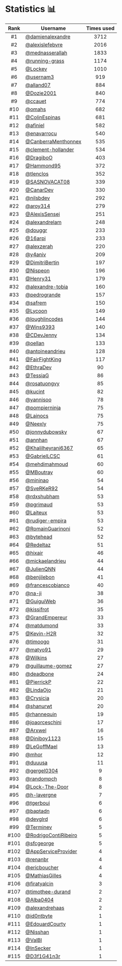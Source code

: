 # Statistics 📊

|Rank|Username|Times used|
:--------:|--------|:--------:|
|#1|[@damienalexandre](https://github.com/damienalexandre)|3712|
|#2|[@alexislefebvre](https://github.com/alexislefebvre)|2016|
|#3|[@mednasserallah](https://github.com/mednasserallah)|1833|
|#4|[@running-grass](https://github.com/running-grass)|1174|
|#5|[@Lockev](https://github.com/Lockev)|1010|
|#6|[@usernam3](https://github.com/usernam3)|919|
|#7|[@alland07](https://github.com/alland07)|884|
|#8|[@Dozie2001](https://github.com/Dozie2001)|840|
|#9|[@ccauet](https://github.com/ccauet)|774|
|#10|[@omahs](https://github.com/omahs)|682|
|#11|[@ColinEspinas](https://github.com/ColinEspinas)|681|
|#12|[@afiniel](https://github.com/afiniel)|582|
|#13|[@enavarrocu](https://github.com/enavarrocu)|540|
|#14|[@CanberraMenthonnex](https://github.com/CanberraMenthonnex)|535|
|#15|[@clement-hollander](https://github.com/clement-hollander)|534|
|#16|[@DragiboO](https://github.com/DragiboO)|403|
|#17|[@Hammond95](https://github.com/Hammond95)|372|
|#18|[@tlenclos](https://github.com/tlenclos)|352|
|#19|[@SASNOVACAT08](https://github.com/SASNOVACAT08)|339|
|#20|[@CanarDev](https://github.com/CanarDev)|330|
|#21|[@nilsbdev](https://github.com/nilsbdev)|292|
|#22|[@aroy314](https://github.com/aroy314)|279|
|#23|[@AlexisSensei](https://github.com/AlexisSensei)|251|
|#24|[@alexandrelam](https://github.com/alexandrelam)|248|
|#25|[@douggr](https://github.com/douggr)|233|
|#26|[@16arpi](https://github.com/16arpi)|233|
|#27|[@alexzerah](https://github.com/alexzerah)|220|
|#28|[@y4aniv](https://github.com/y4aniv)|209|
|#29|[@DimitriBertin](https://github.com/DimitriBertin)|197|
|#30|[@Nispeon](https://github.com/Nispeon)|196|
|#31|[@Henry31](https://github.com/Henry31)|179|
|#32|[@alexandre-tobia](https://github.com/alexandre-tobia)|160|
|#33|[@pedrogrande](https://github.com/pedrogrande)|157|
|#34|[@safrem](https://github.com/safrem)|150|
|#35|[@Lycoon](https://github.com/Lycoon)|149|
|#36|[@loughlincodes](https://github.com/loughlincodes)|144|
|#37|[@Wins9393](https://github.com/Wins9393)|140|
|#38|[@CDevJenny](https://github.com/CDevJenny)|134|
|#39|[@oellan](https://github.com/oellan)|133|
|#40|[@antoineandrieu](https://github.com/antoineandrieu)|128|
|#41|[@FairFightKing](https://github.com/FairFightKing)|117|
|#42|[@EthraDev](https://github.com/EthraDev)|90|
|#43|[@TessiaG](https://github.com/TessiaG)|86|
|#44|[@rosatuongvy](https://github.com/rosatuongvy)|85|
|#45|[@kucint](https://github.com/kucint)|82|
|#46|[@yannisoo](https://github.com/yannisoo)|78|
|#47|[@pompierninja](https://github.com/pompierninja)|75|
|#48|[@Lainocs](https://github.com/Lainocs)|75|
|#49|[@Neexly](https://github.com/Neexly)|75|
|#50|[@jonnydubowsky](https://github.com/jonnydubowsky)|67|
|#51|[@annhan](https://github.com/annhan)|67|
|#52|[@Khalilheyrani6367](https://github.com/Khalilheyrani6367)|65|
|#53|[@GabrielLCSC](https://github.com/GabrielLCSC)|61|
|#54|[@mehdimahmoud](https://github.com/mehdimahmoud)|60|
|#55|[@MBoutray](https://github.com/MBoutray)|60|
|#56|[@mininao](https://github.com/mininao)|54|
|#57|[@SveRKeR92](https://github.com/SveRKeR92)|54|
|#58|[@rdxshubham](https://github.com/rdxshubham)|53|
|#59|[@pgrimaud](https://github.com/pgrimaud)|53|
|#60|[@Laiteux](https://github.com/Laiteux)|53|
|#61|[@rudiger-empira](https://github.com/rudiger-empira)|53|
|#62|[@RomainGuarinoni](https://github.com/RomainGuarinoni)|52|
|#63|[@bytehead](https://github.com/bytehead)|52|
|#64|[@Redeltaz](https://github.com/Redeltaz)|51|
|#65|[@hixair](https://github.com/hixair)|46|
|#66|[@mickaelandrieu](https://github.com/mickaelandrieu)|44|
|#67|[@JulienQNN](https://github.com/JulienQNN)|44|
|#68|[@benjilebon](https://github.com/benjilebon)|41|
|#69|[@francescobianco](https://github.com/francescobianco)|40|
|#70|[@na-ji](https://github.com/na-ji)|38|
|#71|[@GuiguiWeb](https://github.com/GuiguiWeb)|36|
|#72|[@kissifrot](https://github.com/kissifrot)|35|
|#73|[@GrandEmpereur](https://github.com/GrandEmpereur)|33|
|#74|[@matdumond](https://github.com/matdumond)|33|
|#75|[@Kevin-H2R](https://github.com/Kevin-H2R)|32|
|#76|[@timoogo](https://github.com/timoogo)|31|
|#77|[@matyo91](https://github.com/matyo91)|29|
|#78|[@Wilkins](https://github.com/Wilkins)|27|
|#79|[@guillaume-gomez](https://github.com/guillaume-gomez)|27|
|#80|[@deadbone](https://github.com/deadbone)|24|
|#81|[@PierrickP](https://github.com/PierrickP)|22|
|#82|[@LindaOjo](https://github.com/LindaOjo)|21|
|#83|[@Crysicia](https://github.com/Crysicia)|20|
|#84|[@shanurwt](https://github.com/shanurwt)|20|
|#85|[@rhannequin](https://github.com/rhannequin)|19|
|#86|[@joaorceschini](https://github.com/joaorceschini)|17|
|#87|[@Arxwel](https://github.com/Arxwel)|16|
|#88|[@Diniboy1123](https://github.com/Diniboy1123)|15|
|#89|[@LeGoffMael](https://github.com/LeGoffMael)|13|
|#90|[@mhor](https://github.com/mhor)|12|
|#91|[@duuusa](https://github.com/duuusa)|11|
|#92|[@gergel0304](https://github.com/gergel0304)|9|
|#93|[@randompch](https://github.com/randompch)|8|
|#94|[@Lock-The-Door](https://github.com/Lock-The-Door)|8|
|#95|[@h-lavergne](https://github.com/h-lavergne)|7|
|#96|[@tgerboui](https://github.com/tgerboui)|6|
|#97|[@baptadn](https://github.com/baptadn)|6|
|#98|[@devglrd](https://github.com/devglrd)|6|
|#99|[@Terminev](https://github.com/Terminev)|5|
|#100|[@RodrigoContiRibeiro](https://github.com/RodrigoContiRibeiro)|5|
|#101|[@sfcgeorge](https://github.com/sfcgeorge)|5|
|#102|[@AppServiceProvider](https://github.com/AppServiceProvider)|4|
|#103|[@renanbr](https://github.com/renanbr)|4|
|#104|[@ericboucher](https://github.com/ericboucher)|4|
|#105|[@MathiasGilles](https://github.com/MathiasGilles)|4|
|#106|[@firatyalcin](https://github.com/firatyalcin)|3|
|#107|[@timothee-durand](https://github.com/timothee-durand)|2|
|#108|[@Alba0404](https://github.com/Alba0404)|2|
|#109|[@alexandrehaas](https://github.com/alexandrehaas)|2|
|#110|[@id0ntbyte](https://github.com/id0ntbyte)|1|
|#111|[@EdouardCourty](https://github.com/EdouardCourty)|1|
|#112|[@Nisshan](https://github.com/Nisshan)|1|
|#113|[@ValBl](https://github.com/ValBl)|1|
|#114|[@InSecker](https://github.com/InSecker)|1|
|#115|[@D3f1G41n3r](https://github.com/D3f1G41n3r)|1|
